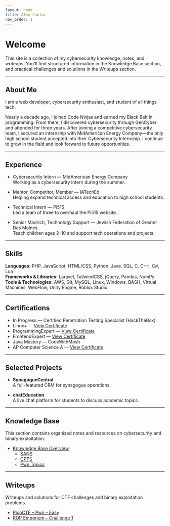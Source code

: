 ```yaml
---
layout: home
title: Alex Cantor
nav_order: 1
---
```


# Welcome

This site is a collection of my cybersecurity knowledge, notes, and writeups. You’ll find structured information in the Knowledge Base section, and practical challenges and solutions in the Writeups section.

---

## About Me

I am a web developer, cybersecurity enthusiast, and student of all things tech.

Nearly a decade ago, I joined Code Ninjas and earned my Black Belt in programming. From there, I discovered cybersecurity through GenCyber and attended for three years. After joining a competitive cybersecurity team, I secured an internship with MidAmerican Energy Company—the only high school student accepted into their Cybersecurity Internship. I continue to grow in the field and look forward to future opportunities.

---

## Experience

- Cybersecurity Intern — MidAmerican Energy Company  
  Working as a cybersecurity intern during the summer.

- Mentor, Competitor, Member — IATechEd  
  Helping expand technical access and education to high school students.

- Technical Intern — Pi515  
  Led a team of three to overhaul the Pi515 website.

- Senior Madrich, Technology Support — Jewish Federation of Greater Des Moines  
  Teach children ages 2–10 and support tech operations and projects.

---

## Skills

**Languages:** PHP, JavaScript, HTML/CSS, Python, Java, SQL, C, C++, C#, Lua  
**Frameworks & Libraries:** Laravel, TailwindCSS, jQuery, Pandas, NumPy  
**Tools & Technologies:** AWS, Git, MySQL, Linux, Windows, BASH, Virtual Machines, WebFlow, Unity Engine, Roblox Studio

---

## Certifications

- In Progress — Certified Penetration Testing Specialist (HackTheBox)
- Linux+ — [View Certificate](https://certification.testout.com/managecert?certificateID=6-2C6-VGDVR9)
- ProgrammingExpert — [View Certificate](https://certificate.algoexpert.io/ProgrammingExpert%20Certificate%20PE-0bd61ab533)
- FrontendExpert — [View Certificate](https://certificate.algoexpert.io/FrontendExpert%20Certificate%20FE-35171cad34)
- Java Mastery — CodeWithMosh
- AP Computer Science A — [View Certificate](https://udemy-certificate.s3.amazonaws.com/pdf/UC-468666e9-da01-44f7-b29e-f3c576315af0.pdf)

---

## Selected Projects

- **SynagogueCentral**  
  A full-featured CRM for synagogue operations.

- **chatEducation**  
  A live chat platform for students to discuss academic topics.

---

## Knowledge Base

This section contains organized notes and resources on cybersecurity and binary exploitation.

- [Knowledge Base Overview](_knowledge_base/index.md)
  - [SANS](_knowledge_base/SANS/index.md)
  - [CPTS](_knowledge_base/CPTS/index.md)
  - [Pwn Topics](_knowledge_base/pwn/index.md)

---

## Writeups

Writeups and solutions for CTF challenges and binary exploitation problems.

- [PicoCTF – Pwn – Easy](_writeups/PicoCTF/pwn/easy.md)
- [ROP Emporium – Challenge 1](_writeups/ROPEmporium/challenge%201%20-%20ret2win.md)
